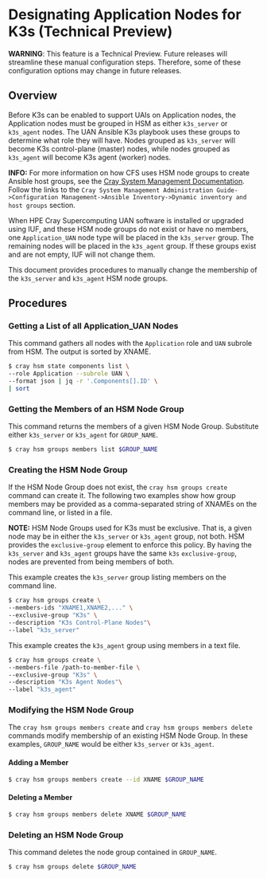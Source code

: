 # Designating Application Nodes for K3s (Technical Preview)

**WARNING**: This feature is a Technical Preview. Future releases will streamline these manual configuration steps. Therefore, some of these configuration options may change in future releases.

## Overview

Before K3s can be enabled to support UAIs on Application nodes, the Application nodes must be grouped in HSM as either `k3s_server` or `k3s_agent` nodes. The UAN Ansible K3s playbook uses these groups to determine what role they will have. Nodes grouped as `k3s_server` will become K3s control-plane (master) nodes, while nodes grouped as `k3s_agent` will become K3s agent (worker) nodes.

**INFO:** For more information on how CFS uses HSM node groups to create Ansible host groups, see the [Cray System Management Documentation](https://cray-hpe.github.io/docs-csm). Follow the links to the `Cray System Management Administration Guide->Configuration Management->Ansible Inventory->Dynamic inventory and host groups` section.

When HPE Cray Supercomputing UAN software is installed or upgraded using IUF, and these HSM node groups do not exist or have no members, one `Application_UAN` node type will be placed in the `k3s_server` group. The remaining nodes will be placed in the `k3s_agent` group. If these groups exist and are not empty, IUF will not change them.

This document provides procedures to manually change the membership of the `k3s_server` and `k3s_agent` HSM node groups.

## Procedures

### Getting a List of all Application_UAN Nodes 

This command gathers all nodes with the `Application` role and `UAN` subrole from HSM. The output is sorted by XNAME.

```bash
$ cray hsm state components list \
--role Application --subrole UAN \
--format json | jq -r '.Components[].ID' \
| sort
   ```

### Getting the Members of an HSM Node Group

This command returns the members of a given HSM Node Group. Substitute either `k3s_server` or `k3s_agent` for `GROUP_NAME`.

```bash
$ cray hsm groups members list $GROUP_NAME
```

### Creating the HSM Node Group

If the HSM Node Group does not exist, the `cray hsm groups create` command can create it. The following two examples show how group members may be provided as a comma-separated string of XNAMEs on the command line, or listed in a file.

**NOTE:** HSM Node Groups used for K3s must be exclusive. That is, a given node may be in either the `k3s_server` or `k3s_agent` group, not both. HSM provides the `exclusive-group` element to enforce this policy. By having the `k3s_server` and `k3s_agent` groups have the same `k3s` `exclusive-group`, nodes are prevented from being members of both.

This example creates the `k3s_server` group listing members on the command line.

 ```bash
 $ cray hsm groups create \
 --members-ids "XNAME1,XNAME2,..." \
 --exclusive-group "K3s" \
 --description "K3s Control-Plane Nodes"\
 --label "k3s_server"
 ```

This example creates the `k3s_agent` group using members in a text file.

 ```bash
 $ cray hsm groups create \
 --members-file /path-to-member-file \
 --exclusive-group "K3s" \
 --description "K3s Agent Nodes"\
 --label "k3s_agent"
   ```

### Modifying the HSM Node Group

The `cray hsm groups members create` and `cray hsm groups members delete` commands modify membership of an existing HSM Node Group. In these examples, `GROUP_NAME` would be either `k3s_server` or `k3s_agent`.

#### Adding a Member

```bash
$ cray hsm groups members create --id XNAME $GROUP_NAME
```

#### Deleting a Member

```bash
$ cray hsm groups members delete XNAME $GROUP_NAME
```

### Deleting an HSM Node Group

This command deletes the node group contained in `GROUP_NAME`.

```bash
$ cray hsm groups delete $GROUP_NAME
```
